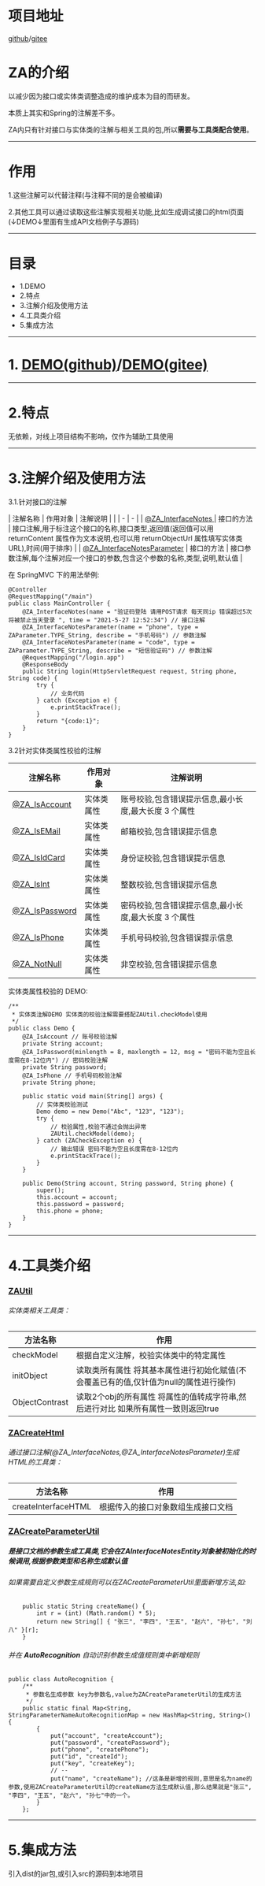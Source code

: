 # 项目地址

[github](https://github.com/342535324/ZA)/[gitee](https://gitee.com/mingyannu/ZA)

# **ZA的介绍**

以减少因为接口或实体类调整造成的维护成本为目的而研发。

本质上其实和Spring的注解差不多。

ZA内只有针对接口与实体类的注解与相关工具的包,所以**需要与工具类配合使用**。

---

# **作用**

1.这些注解可以代替注释(与注释不同的是会被编译)

2.其他工具可以通过读取这些注解实现相关功能,比如生成调试接口的html页面(↓DEMO↓里面有生成API文档例子与源码)

---

# **目录**

* 1.DEMO
* 2.特点
* 3.注解介绍及使用方法
* 4.工具类介绍
* 5.集成方法

---

# 1. [DEMO(github)](https://github.com/342535324/ZA_DEMO)/[DEMO(gitee)](https://github.com/342535324/ZA_DEMO)

---

# **2.特点**

无依赖，对线上项目结构不影响，仅作为辅助工具使用

---

# **3.注解介绍及使用方法**

3.1.针对接口的注解
>
| 注解名称                    | 作用对象   | 注解说明                                                                                                                                                |
|  | - | - |
| [@ZA_InterfaceNotes ](https://github.com/342535324/ZA/blob/main/src/com/rs/core/za/testUtil/annotation/ZA_InterfaceNotes.java)         | 接口的方法 | 接口注解,用于标注这个接口的名称,接口类型,返回值(返回值可以用 returnContent 属性作为文本说明,也可以用 returnObjectUrl 属性填写实体类 URL),时间(用于排序) |
| [@ZA_InterfaceNotesParameter](https://github.com/342535324/ZA/blob/main/src/com/rs/core/za/testUtil/annotation/ZA_InterfaceNotesParameter.java) | 接口的方法 | 接口参数注解,每个注解对应一个接口的参数,包含这个参数的名称,类型,说明,默认值                                                                             |

在 SpringMVC 下的用法举例:
```
@Controller
@RequestMapping("/main")
public class MainController {
	@ZA_InterfaceNotes(name = "验证码登陆 请用POST请求 每天同ip 错误超过5次将被禁止当天登录 ", time = "2021-5-27 12:52:34") // 接口注解
	@ZA_InterfaceNotesParameter(name = "phone", type = ZAParameter.TYPE_String, describe = "手机号码") // 参数注解
	@ZA_InterfaceNotesParameter(name = "code", type = ZAParameter.TYPE_String, describe = "短信验证码") // 参数注解
	@RequestMapping("/login.app")
	@ResponseBody
	public String login(HttpServletRequest request, String phone, String code) {
		try {
			// 业务代码
		} catch (Exception e) {
			e.printStackTrace();
		}
		return "{code:1}";
	}
}
```

3.2针对实体类属性校验的注解
>
| 注解名称       | 作用对象   | 注解说明                                             |
| -- | - | - |
| [@ZA_IsAccount](https://github.com/342535324/ZA/blob/main/src/com/rs/core/za/check/annotation/ZA_IsAccount.java)  | 实体类属性 | 账号校验,包含错误提示信息,最小长度,最大长度 3 个属性 |
| [@ZA_IsEMail](https://github.com/342535324/ZA/blob/main/src/com/rs/core/za/check/annotation/ZA_IsEMail.java)    | 实体类属性 | 邮箱校验,包含错误提示信息                            |
| [@ZA_IsIdCard](https://github.com/342535324/ZA/blob/main/src/com/rs/core/za/check/annotation/ZA_IsIdCard.java)   | 实体类属性 | 身份证校验,包含错误提示信息                          |
| [@ZA_IsInt](https://github.com/342535324/ZA/blob/main/src/com/rs/core/za/check/annotation/ZA_IsInt.java)      | 实体类属性 | 整数校验,包含错误提示信息                            |
| [@ZA_IsPassword](https://github.com/342535324/ZA/blob/main/src/com/rs/core/za/check/annotation/ZA_IsPassword.java) | 实体类属性 | 密码校验,包含错误提示信息,最小长度,最大长度 3 个属性 |
| [@ZA_IsPhone](https://github.com/342535324/ZA/blob/main/src/com/rs/core/za/check/annotation/ZA_IsPhone.java)    | 实体类属性 | 手机号码校验,包含错误提示信息                        |
| [@ZA_NotNull](https://github.com/342535324/ZA/blob/main/src/com/rs/core/za/check/annotation/ZA_NotNull.java)    | 实体类属性 | 非空校验,包含错误提示信息                            |


实体类属性校验的 DEMO:
>
```
/**
 * 实体类注解DEMO 实体类的校验注解需要搭配ZAUtil.checkModel使用
 */
public class Demo {
	@ZA_IsAccount // 账号校验注解
	private String account;
	@ZA_IsPassword(minlength = 8, maxlength = 12, msg = "密码不能为空且长度需在8-12位内") // 密码校验注解
	private String password;
	@ZA_IsPhone // 手机号码校验注解
	private String phone;

	public static void main(String[] args) {
		// 实体类校验测试
		Demo demo = new Demo("Abc", "123", "123");
		try {
			// 校验属性,校验不通过会抛出异常
			ZAUtil.checkModel(demo);
		} catch (ZACheckException e) {
			// 输出错误 密码不能为空且长度需在8-12位内
			e.printStackTrace();
		}
	}

	public Demo(String account, String password, String phone) {
		super();
		this.account = account;
		this.password = password;
		this.phone = phone;
	}
}
```
---

# **4.工具类介绍**

### [ZAUtil](https://github.com/342535324/ZA/blob/main/src/com/rs/core/za/check/util/ZAUtil.java)
###### 实体类相关工具类：
| 方法名称   | 作用                                   |
| - | -- |
| checkModel | 根据自定义注解，校验实体类中的特定属性 |
| initObject | 读取类所有属性 将其基本属性进行初始化赋值(不会覆盖已有的值,仅针值为null的属性进行操作) |
| ObjectContrast | 读取2个obj的所有属性 将属性的值转成字符串,然后进行对比 如果所有属性一致则返回true |

### [ZACreateHtml](https://github.com/342535324/ZA/blob/main/src/com/rs/core/za/testUtil/util/ZACreateHtml.java)
###### 通过接口注解(@ZA_InterfaceNotes,@ZA_InterfaceNotesParameter)生成HTML的工具类：
| 方法名称   | 作用                                   |
| - | -- |
| createInterfaceHTML | 根据传入的接口对象数组生成接口文档 |

### [ZACreateParameterUtil](https://github.com/342535324/ZA/blob/main/src/com/rs/core/za/testUtil/util/ZACreateParameterUtil.java)
##### 是接口文档的参数生成工具类,它会在ZAInterfaceNotesEntity对象被初始化的时候调用,根据参数类型和名称生成默认值
###### 如果需要自定义参数生成规则可以在ZACreateParameterUtil里面新增方法,如:
```
	public static String createName() {
		int r = (int) (Math.random() * 5);
		return new String[] { "张三", "李四", "王五", "赵六", "孙七", "刘八" }[r];
	}
```
###### 并在 **AutoRecognition** 自动识别参数生成值规则类中新增规则
```
public class AutoRecognition {
	/**
	 * 参数名生成参数 key为参数名,value为ZACreateParameterUtil的生成方法
	 */
	public static final Map<String, StringParameterNameAutoRecognitionMap = new HashMap<String, String>() {
		{
			put("account", "createAccount");
			put("password", "createPassword");
			put("phone", "createPhone");
			put("id", "createId");
			put("key", "createKey");
			// --
			put("name", "createName"); //这条是新增的规则,意思是名为name的参数,使用ZACreateParameterUtil的createName方法生成默认值,那么结果就是"张三", "李四", "王五", "赵六", "孙七"中的一个。
		}
	};
```

---

# **5.集成方法**

引入dist的jar包,或引入src的源码到本地项目
